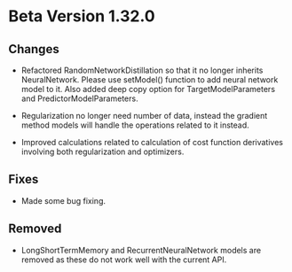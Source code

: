# Beta Version 1.32.0

## Changes

* Refactored RandomNetworkDistillation so that it no longer inherits NeuralNetwork. Please use setModel() function to add neural network model to it. Also added deep copy option for TargetModelParameters and PredictorModelParameters.

* Regularization no longer need number of data, instead the gradient method models will handle the operations related to it instead.

* Improved calculations related to calculation of cost function derivatives involving both regularization and optimizers.

## Fixes

* Made some bug fixing.

## Removed

* LongShortTermMemory and RecurrentNeuralNetwork models are removed as these do not work well with the current API.
